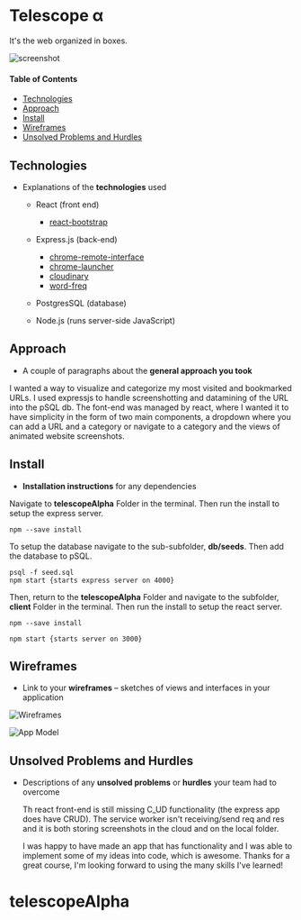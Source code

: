 # **Telescope α**

It's the web organized in boxes.

![screenshot](https://git.generalassemb.ly/philosophercode/telescope/blob/master/public/TelescopeAlpha_ScreenShot.png?raw=true)

#### Table of Contents

- [Technologies](#technologies)
- [Approach](#approach)
- [Install](#install)
- [Wireframes](#wireframes)
- [Unsolved Problems and Hurdles](#unsolved-problems-and-hurdles)




## Technologies
- Explanations of the **technologies** used
    
    - React (front end)

        - [react-bootstrap](https://react-bootstrap.github.io/)

    
    - Express.js (back-end)

        - [chrome-remote-interface](https://github.com/cyrus-and/chrome-remote-interface)
        - [chrome-launcher](https://github.com/GoogleChrome/lighthouse/tree/master/chrome-launcher)
        - [cloudinary](http://cloudinary.com/documentation/node_image_upload)
        - [word-freq](https://github.com/timdream/wordfreq)
    
    - PostgresSQL (database)

    - Node.js (runs server-side JavaScript)


## Approach
- A couple of paragraphs about the **general approach you took**

I wanted a way to visualize and categorize my most visited and bookmarked URLs. I used expressjs to handle screenshotting and datamining of the URL into the pSQL db. The font-end was managed by react, where I wanted it to have simplicity in the form of two main components, a dropdown where you can add a URL and a category or navigate to a category and the views of animated website screenshots.



## Install
- **Installation instructions** for any dependencies

Navigate to **telescopeAlpha** Folder in the terminal. Then run the install to setup the express server.

```
npm --save install

```

To setup the database navigate to the sub-subfolder, **db/seeds**. Then add the database to pSQL.

```
psql -f seed.sql
npm start {starts express server on 4000}
```

Then, return to the **telescopeAlpha** Folder and navigate to the subfolder, **client** Folder in the terminal. Then run the install to setup the react server.

```
npm --save install

npm start {starts server on 3000}
```




## Wireframes
- Link to your **wireframes** – sketches of  views and interfaces in your application

![Wireframes](https://git.generalassemb.ly/philosophercode/telescope/blob/master/public/Wireframe.jpg?raw=true)

![App Model](https://git.generalassemb.ly/philosophercode/telescope/blob/master/public/App%20Abstraction%20Model.jpg?raw=true)


## Unsolved Problems and Hurdles
- Descriptions of any **unsolved problems** or **hurdles** your team had to overcome

    Th react front-end is still missing C_UD functionality (the express app does have CRUD). The service worker isn't receiving/send req and res and it is both storing screenshots in the cloud and on the local folder.

    I was happy to have made an app that has functionality and I was able to implement some of my ideas into code, which is awesome. Thanks for a great course, I'm looking forward to using the many skills I've learned!
# telescopeAlpha
